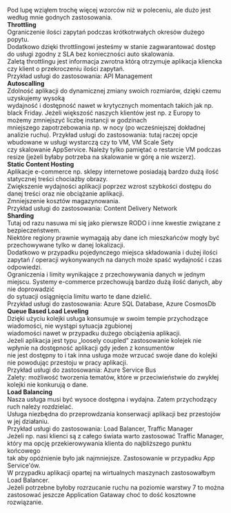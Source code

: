 Pod lupę wziąłem trochę więcej wzorców niż w poleceniu, ale dużo jest według mnie godnych zastosowania.<br/>
<b>Throttling</b><br/>
Ograniczenie ilości zapytań podczas krótkotrwałych okresów dużego popytu.<br/>
Dodatkowo dzięki throttlingowi jesteśmy w stanie zagwarantować dostęp do usługi zgodny z SLA bez konieczności auto skalowania.<br/>
Zaletą throttlingu jest informacja zwrotna którą otrzymuje aplikacja kliencka czy klient o przekroczeniu ilości zapytań.<br/>
Przykład usługi do zastosowania: API Management<br/>
<b>Autoscalling</b><br/>
Zdolność aplikacji do dynamicznej zmiany swoich rozmiarów, dzięki czemu uzyskujemy wysoką <br/>
wydajność i dostępność nawet w krytycznych momentach takich jak np. black Friday.
Jeżeli większość naszych klientów jest np. z Europy to możemy zmniejszyć liczbę instancji w godzinach <br/>
mniejszego zapotrzebowania np. w nocy (po wcześniejszej dokładnej analizie ruchu).
Przykład usługi do zastosowania: tutaj raczej opcje wbudowane w usługi wystarczą czy to VM, VM Scale Sety<br/>
czy skalowanie AppService. Należy tylko pamiętać o restarcie VM podczas resize (jeżeli byłaby potrzeba na skalowanie w górę a nie wszerz).<br/>
<b>Static Content Hosting</b><br/>
Aplikacje e-commerce np. sklepy internetowe posiadają bardzo dużą ilość statycznej treści chociażby obrazy.<br/>
Zwiększenie wydajności aplikacji poprzez wzrost szybkości dostępu do danej treści oraz nie obciążanie aplikacji.<br/>
Zmniejszenie kosztów magazynowania.<br/>
Przykład usługi do zastosowania: Content Delivery Network<br/>
<b>Sharding</b><br/>
Tutaj od razu nasuwa mi się jako pierwsze RODO i inne kwestie związane z bezpieczeństwem.<br/>
Niektóre regiony prawnie wymagają aby dane ich mieszkańców mogły być przechowywane tylko w danej lokalizacji.<br/>
Dodatkowo w przypadku pojedynczego miejsca składowania i dużej ilości zapytań / operacji wykonywanych na danych może spaść wydajność i czas odpowiedzi.<br/>
Ograniczenia i limity wynikające z przechowywania danych w jednym miejscu. Systemy e-commerce przechowują bardzo dużą ilość danych, aby nie doprowadzić<br/>
do sytuacji osiągnięcia limitu warto te dane dzielić.<br/>
Przykład usługi do zastosowania: Azure SQL Database, Azure CosmosDb<br/>
<b>Queue Based Load Leveling</b><br/>
Dzięki użyciu kolejki usługa konsumuje w swoim tempie przychodzące wiadomości, nie wystąpi sytuacja zgubionej<br/>
wiadomości nawet w przypadku dużego obciążenia aplikacji.<br/>
Jeżeli aplikacja jest typu „loosely coupled” zastosowanie kolejek nie wpłynie na dostępność aplikacji gdy jeden z konsumentów <br/>
nie jest dostępny to i tak inna usługa może wrzucać swoje dane do kolejki nie powodując przestoju w pracy aplikacji.<br/>
Przykład usługi do zastosowania: Azure Service Bus<br/>
Zalety: możliwość tworzenia tematów, które w przeciwieństwie do zwykłej kolejki nie konkurują o dane.<br/>
<b>Load Balancing</b><br/>
Nasza usługa musi być wysoce dostępna i wydajna. Zatem przychodzący ruch należy rozdzielać.<br/>
Usługa niezbędna do przeprowdzania konserwacji aplikacji bez przestojów w jej działaniu.<br/>
Przykład usługi do zastosowania: Load Balancer, Traffic Manager<br/>
Jeżeli np. nasi klienci są z całego świata warto zastosować Traffic Manager, który ma opcję przekierowywania klienta do najbliższego punktu końcowego<br/>
tak aby opóźnienie było jak najmniejsze. Zastosowanie w przypadku App Service'ów.<br/>
W przypadku aplikacji opartej na wirtualnych maszynach zastosowałbym Load Balancer.<br/>
Jeżeli potrzebne byłoby rozrzucanie ruchu na poziomie warstwy 7 to można zastosować jeszcze Application Gataway choć to dość kosztowne rozwiązanie.

